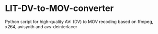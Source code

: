 LIT-DV-to-MOV-converter
=======================

Python script for high-quality AVI (DV) to MOV recoding based on ffmpeg, x264, avisynth and avs-deinterlacer
